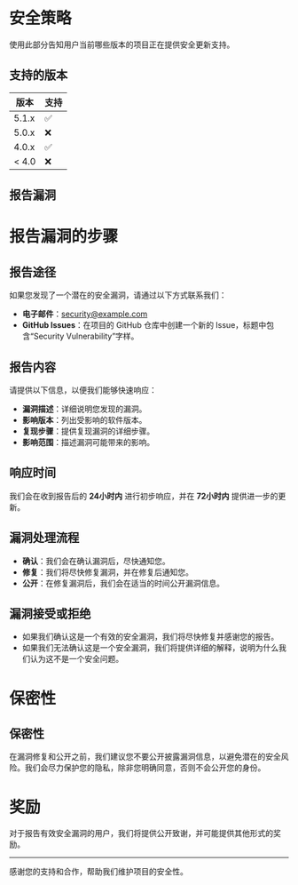 # 安全策略

使用此部分告知用户当前哪些版本的项目正在提供安全更新支持。

## 支持的版本

|   版本   |        支持        |
| ------- | ------------------ |
| 5.1.x   | :white_check_mark: |
| 5.0.x   | :x:                |
| 4.0.x   | :white_check_mark: |
| < 4.0   | :x:                |

## 报告漏洞

# 报告漏洞的步骤

## 报告途径
如果您发现了一个潜在的安全漏洞，请通过以下方式联系我们：
- **电子邮件**：security@example.com
- **GitHub Issues**：在项目的 GitHub 仓库中创建一个新的 Issue，标题中包含“Security Vulnerability”字样。

## 报告内容
请提供以下信息，以便我们能够快速响应：
- **漏洞描述**：详细说明您发现的漏洞。
- **影响版本**：列出受影响的软件版本。
- **复现步骤**：提供复现漏洞的详细步骤。
- **影响范围**：描述漏洞可能带来的影响。

## 响应时间
我们会在收到报告后的 **24小时内** 进行初步响应，并在 **72小时内** 提供进一步的更新。

## 漏洞处理流程
- **确认**：我们会在确认漏洞后，尽快通知您。
- **修复**：我们将尽快修复漏洞，并在修复后通知您。
- **公开**：在修复漏洞后，我们会在适当的时间公开漏洞信息。

## 漏洞接受或拒绝
- 如果我们确认这是一个有效的安全漏洞，我们将尽快修复并感谢您的报告。
- 如果我们无法确认这是一个安全漏洞，我们将提供详细的解释，说明为什么我们认为这不是一个安全问题。

# 保密性

## 保密性
在漏洞修复和公开之前，我们建议您不要公开披露漏洞信息，以避免潜在的安全风险。我们会尽力保护您的隐私，除非您明确同意，否则不会公开您的身份。

# 奖励

对于报告有效安全漏洞的用户，我们将提供公开致谢，并可能提供其他形式的奖励。

---

感谢您的支持和合作，帮助我们维护项目的安全性。
